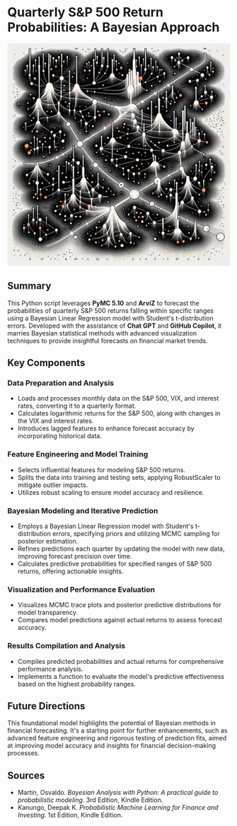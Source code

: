 # Quarterly S&P 500 Return Probabilities: A Bayesian Approach
![DALLE Markov Sampling](./resources/DALLE_Markov_Sampling.webp)
## Summary
This Python script leverages **PyMC 5.10** and **ArviZ** to forecast the probabilities of quarterly S&P 500 returns falling within specific ranges using a Bayesian Linear Regression model with Student's t-distribution errors. Developed with the assistance of **Chat GPT** and **GitHub Copilot**, it marries Bayesian statistical methods with advanced visualization techniques to provide insightful forecasts on financial market trends.

## Key Components

### Data Preparation and Analysis
- Loads and processes monthly data on the S&P 500, VIX, and interest rates, converting it to a quarterly format.
- Calculates logarithmic returns for the S&P 500, along with changes in the VIX and interest rates.
- Introduces lagged features to enhance forecast accuracy by incorporating historical data.

### Feature Engineering and Model Training
- Selects influential features for modeling S&P 500 returns.
- Splits the data into training and testing sets, applying RobustScaler to mitigate outlier impacts.
- Utilizes robust scaling to ensure model accuracy and resilience.

### Bayesian Modeling and Iterative Prediction
- Employs a Bayesian Linear Regression model with Student's t-distribution errors, specifying priors and utilizing MCMC sampling for posterior estimation.
- Refines predictions each quarter by updating the model with new data, improving forecast precision over time.
- Calculates predictive probabilities for specified ranges of S&P 500 returns, offering actionable insights.

### Visualization and Performance Evaluation
- Visualizes MCMC trace plots and posterior predictive distributions for model transparency.
- Compares model predictions against actual returns to assess forecast accuracy.

### Results Compilation and Analysis
- Compiles predicted probabilities and actual returns for comprehensive performance analysis.
- Implements a function to evaluate the model's predictive effectiveness based on the highest probability ranges.

## Future Directions
This foundational model highlights the potential of Bayesian methods in financial forecasting. It's a starting point for further enhancements, such as advanced feature engineering and rigorous testing of prediction fits, aimed at improving model accuracy and insights for financial decision-making processes.

## Sources
- Martin, Osvaldo. *Bayesian Analysis with Python: A practical guide to probabilistic modeling*. 3rd Edition, Kindle Edition.
- Kanungo, Deepak K. *Probabilistic Machine Learning for Finance and Investing*. 1st Edition, Kindle Edition.